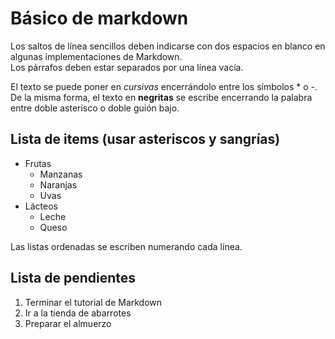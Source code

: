 # Básico de markdown
Los saltos de línea sencillos deben indicarse con dos espacios en blanco en algunas implementaciones de Markdown.  
Los párrafos deben estar separados por una línea vacía.

El texto se puede poner en *cursivas* encerrándolo entre los símbolos * o -. De la misma forma, el texto en **negritas** se escribe encerrando la palabra entre doble asterisco o doble guión bajo. 

Lista de items (usar asteriscos y sangrías)
---------------
* Frutas
  * Manzanas
  * Naranjas
  * Uvas
* Lácteos
  * Leche
  * Queso
  
Las listas ordenadas se escriben numerando cada línea.

Lista de pendientes
------------------
1. Terminar el tutorial de Markdown
2. Ir a la tienda de abarrotes
3. Preparar el almuerzo
